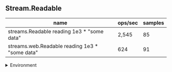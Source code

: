 ## Stream.Readable

|name|ops/sec|samples|
|-|-|-|
|streams.Readable reading 1e3 * "some data"|2,545|85|
|streams.web.Readable reading 1e3 * "some data"|624|91|


<details>
<summary>Environment</summary>

* __Machine:__ linux x64 | 4 vCPUs | 15.2GB Mem
* __Run:__ Sat May 04 2024 00:57:38 GMT+0000 (Coordinated Universal Time)
</details>

<!--
{"environment":{"platform":"linux","arch":"x64","cpus":4,"totalMemory":15.245216369628906},"benchmarks":[{"name":"streams.Readable reading 1e3 * \"some data\"","opsSec":2544.7290803305973,"samples":5},{"name":"streams.web.Readable reading 1e3 * \"some data\"","opsSec":623.6579226048707,"samples":5}]}-->
